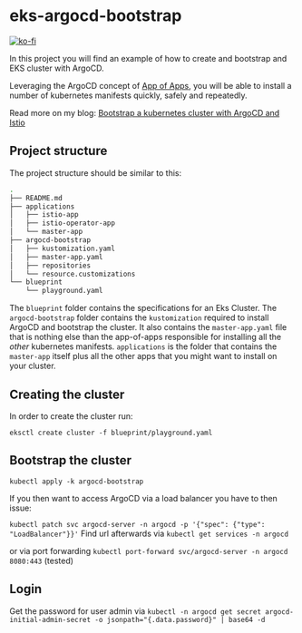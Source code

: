 # eks-argocd-bootstrap

[![ko-fi](https://www.ko-fi.com/img/githubbutton_sm.svg)](https://ko-fi.com/R5R51LJWE)

In this project you will find an example of how to create and bootstrap and EKS cluster with ArgoCD.

Leveraging the ArgoCD concept of [App of Apps](https://argoproj.github.io/argo-cd/operator-manual/declarative-setup/#app-of-apps),
you will be able to install a number of kubernetes manifests quickly, safely and repeatedly.

Read more on my blog: [Bootstrap a kubernetes cluster with ArgoCD and Istio](https://nemo83.dev/posts/argocd-istio-operator-bootstrap/)

## Project structure

The project structure should be similar to this:

```bash
.
├── README.md
├── applications
│   ├── istio-app
│   ├── istio-operator-app
│   └── master-app
├── argocd-bootstrap
│   ├── kustomization.yaml
│   ├── master-app.yaml
│   ├── repositories
│   └── resource.customizations
└── blueprint
    └── playground.yaml
``` 

The `blueprint` folder contains the specifications for an Eks Cluster.
The `argocd-bootstrap` folder contains the `kustomization` required to install ArgoCD and bootstrap the cluster. It also contains the `master-app.yaml` file that is nothing else than the app-of-apps responsible for installing all the _other_ kubernetes manifests.
`applications` is the folder that contains the `master-app` itself plus all the other apps that you might want to install on your cluster.

## Creating the cluster

In order to create the cluster run:

`eksctl create cluster -f blueprint/playground.yaml`

## Bootstrap the cluster

`kubectl apply -k argocd-bootstrap`

If you then want to access ArgoCD via a load balancer you have to then issue:

`kubectl patch svc argocd-server -n argocd -p '{"spec": {"type": "LoadBalancer"}}'`
Find url afterwards via `kubectl get services -n argocd`

or via port forwarding
`kubectl port-forward svc/argocd-server -n argocd 8080:443` (tested)


## Login

Get the password for user admin via
`kubectl -n argocd get secret argocd-initial-admin-secret -o jsonpath="{.data.password}" | base64 -d`
